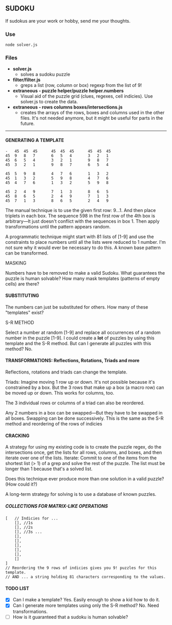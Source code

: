 ## SUDOKU

If sudokus are your work or hobby, send me your thoughts.

### Use

```
node solver.js
```

### Files
- **solver.js**
	- solves a sudoku puzzle
- **filter/filter.js**
	- greps a list (row, column or box) regexp from the list of 9!
- **extraneous - puzzle helper/puzzle helper.numbers**
	- Visual aid of the puzzle grid (clues, regexes, cell indicies). Use solver.js to create the data.
- **extraneous - rows columns boxes/intersections.js**
	- creates the arrays of the rows, boxes and columns used in the other files. It's not needed anymore, but it might be useful for parts in the future.

----
#### GENERATING A TEMPLATE
```
-	45	45	45		45	45	45		45	45	45
45	9	8	7		6	5	4		3	2	1
45	6	5	4		3	2	1		9	8	7
45	3	2	1		9	8	7		6	5	4
											
45	5	9	8		4	7	6		1	3	2
45	1	3	2		5	9	8		4	7	6
45	4	7	6		1	3	2		5	9	8
											
45	2	4	9		7	1	3		8	6	5
45	8	6	5		2	4	9		7	1	3
45	7	1	3		8	6	5		2	4	9
```

The manual technique is to use the given first row: 9...1. And then place triplets in each box. The sequence 598 in the first row of the 4th box is arbitrary&mdash;It just doesn't conflict with the sequences in box 1. Then apply transformations until the pattern appears random.

A programmatic technique might start with 81 lists of [1-9] and use the constraints to place numbers until all the lists were reduced to 1 number. I'm not sure why it would ever be necessary to do this. A known base pattern can be transformed.

MASKING

Numbers have to be removed to make a valid Sudoku. What guarantees the puzzle is human solvable? How many mask templates (patterns of empty cells) are there?

#### SUBSTITUTING

The numbers can just be substituted for others. How many of these "templates" exist?

S-R METHOD

Select a number at random [1-9] and replace all occurrences of a random number in the puzzle [1-9]. I could create a **lot** of puzzles by using this template and the S-R method. But can I generate all puzzles with this method? No.

#### TRANSFORMATIONS: Reflections, Rotations, Triads and more
Reflections, rotations and triads can change the template. 

Triads: Imagine moving 1 row up or down. It's not possible because it's constrained by a box. But the 3 rows that make up a box (a macro row) can be moved up or down. This works for columns, too.

The 3 individual rows or columns of a triad can also be reordered.

Any 2 numbers in a box can be swapped&mdash;But they have to be swapped in all boxes. Swapping can be done successively. This is the same as the S-R method and reordering of the rows of indicies


#### CRACKING

A strategy for using my existing code is to create the puzzle regex, do the intersections once, get the lists for all rows, columns, and boxes, and then iterate over one of the lists. Iterate: Commit to one of the items from the shortest list (> 1) of a grep and solve the rest of the puzzle. The list must be longer than 1 because that's a solved list.

Does this technique ever produce more than one solution in a valid puzzle? (How could it?)

A long-term strategy for solving is to use a database of known puzzles.

##### COLLECTIONS FOR MATRIX-LIKE OPERATIONS

```
[	// Indicies for ... 
	[], //1s
	[], //2s
	[], //3s ...
	[],
	[],
	[],
	[],
	[],
	[]								
] 
// Reordering the 9 rows of indicies gives you 9! puzzles for this template.
// AND ... a string holding 81 characters corresponding to the values.
```


#### TODO LIST
- [x] Can I make a template? Yes. Easily enough to show a kid how to do it.
- [x] Can I generate more templates using only the S-R method? No. Need transformations.
- [ ] How is it guaranteed that a sudoku is human solvable?

